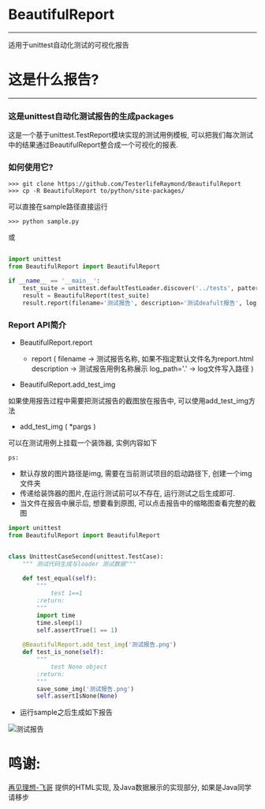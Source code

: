 # BeautifulReport
---
适用于unittest自动化测试的可视化报告

# 这是什么报告?
---

### 这是unittest自动化测试报告的生成packages

这是一个基于unittest.TestReport模块实现的测试用例模板, 可以把我们每次测试中的结果通过BeautifulReport整合成一个可视化的报表.

### 如何使用它?

```shell
>>> git clone https://github.com/TesterlifeRaymond/BeautifulReport
>>> cp -R BeautifulReport to/python/site-packages/
```

可以直接在sample路径直接运行

```shell
>>> python sample.py
``` 

或

```python

import unittest
from BeautifulReport import BeautifulReport

if __name__ == '__main__':
    test_suite = unittest.defaultTestLoader.discover('../tests', pattern='test*.py')
    result = BeautifulReport(test_suite)
    result.report(filename='测试报告', description='测试deafult报告', log_path='report')

```

### Report API简介

* BeautifulReport.report
    * report (
        filename -> 测试报告名称, 如果不指定默认文件名为report.html
        description -> 测试报告用例名称展示
        log_path='.' -> log文件写入路径
    )

* BeautifulReport.add_test_img

如果使用报告过程中需要把测试报告的截图放在报告中, 可以使用add_test_img方法

* add_test_img (
    *pargs
)

可以在测试用例上挂载一个装饰器, 实例内容如下

`ps:` 
    
* 默认存放的图片路径是img, 需要在当前测试项目的启动路径下, 创建一个img文件夹
* 传递给装饰器的图片,在运行测试前可以不存在, 运行测试之后生成即可.
* 当文件在报告中展示后, 想要看到原图, 可以点击报告中的缩略图查看完整的截图

```python
import unittest
from BeautifulReport import BeautifulReport


class UnittestCaseSecond(unittest.TestCase):
    """ 测试代码生成与loader 测试数据"""
    
    def test_equal(self):
        """
            test 1==1
        :return:
        """
        import time
        time.sleep(1)
        self.assertTrue(1 == 1)
    
    @BeautifulReport.add_test_img('测试报告.png')
    def test_is_none(self):
        """
            test None object
        :return:
        """
        save_some_img('测试报告.png')
        self.assertIsNone(None)
```

* 运行sample之后生成如下报告

![测试报告](https://raw.githubusercontent.com/TesterlifeRaymond/BeautifulReport/master/img/%E6%B5%8B%E8%AF%95%E6%8A%A5%E5%91%8A.png)

# 鸣谢:

[再见理想-飞哥](https://github.com/zhangfei19841004/ztest) 提供的HTML实现, 及Java数据展示的实现部分, 如果是Java同学请移步

